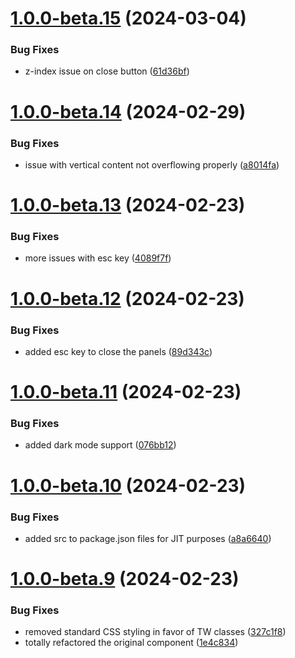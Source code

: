 # [1.0.0-beta.15](https://github.com/vue-interface/slide-panel/compare/v1.0.0-beta.14...v1.0.0-beta.15) (2024-03-04)


### Bug Fixes

* z-index issue on close button ([61d36bf](https://github.com/vue-interface/slide-panel/commit/61d36bf262f7678bd0e5aae71b94e2716cab382d))

# [1.0.0-beta.14](https://github.com/vue-interface/slide-panel/compare/v1.0.0-beta.13...v1.0.0-beta.14) (2024-02-29)


### Bug Fixes

* issue with vertical content not overflowing properly ([a8014fa](https://github.com/vue-interface/slide-panel/commit/a8014facdad0a14f9409ce4c542abf2b988fbfd8))

# [1.0.0-beta.13](https://github.com/vue-interface/slide-panel/compare/v1.0.0-beta.12...v1.0.0-beta.13) (2024-02-23)


### Bug Fixes

* more issues with esc key ([4089f7f](https://github.com/vue-interface/slide-panel/commit/4089f7fd973c958abbcb16ae00bae6a175d847ba))

# [1.0.0-beta.12](https://github.com/vue-interface/slide-panel/compare/v1.0.0-beta.11...v1.0.0-beta.12) (2024-02-23)


### Bug Fixes

* added esc key to close the panels ([89d343c](https://github.com/vue-interface/slide-panel/commit/89d343c0c8f893efab6f71f4ba8e3ef13a6da9cf))

# [1.0.0-beta.11](https://github.com/vue-interface/slide-panel/compare/v1.0.0-beta.10...v1.0.0-beta.11) (2024-02-23)


### Bug Fixes

* added dark mode support ([076bb12](https://github.com/vue-interface/slide-panel/commit/076bb120768c44283cb4a21e53eb71c2e02f9a95))

# [1.0.0-beta.10](https://github.com/vue-interface/slide-panel/compare/v1.0.0-beta.9...v1.0.0-beta.10) (2024-02-23)


### Bug Fixes

* added src to package.json files for JIT purposes ([a8a6640](https://github.com/vue-interface/slide-panel/commit/a8a66406a26025e1da5368b69b4d5a73e78dd52f))

# [1.0.0-beta.9](https://github.com/vue-interface/slide-panel/compare/v1.0.0-beta.8...v1.0.0-beta.9) (2024-02-23)


### Bug Fixes

* removed standard CSS styling in favor of TW classes ([327c1f8](https://github.com/vue-interface/slide-panel/commit/327c1f829de056f064384fd91932e8d8c11d6c25))
* totally refactored the original component ([1e4c834](https://github.com/vue-interface/slide-panel/commit/1e4c83468fe4c58d6376e88e67100b5bfdcb4a77))
